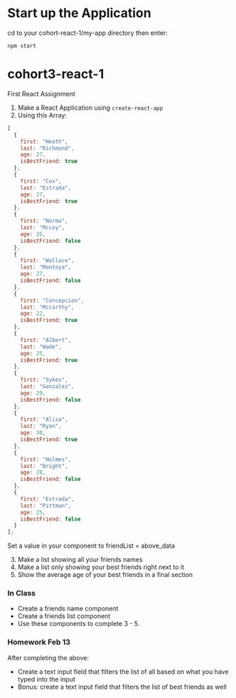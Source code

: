 # Start up the Application

cd to your cohort-react-1/my-app directory then enter:
```
npm start
```

# cohort3-react-1

First React Assignment

1. Make a React Application using `create-react-app`
2. Using this Array:

```js
[
  {
    first: "Heath",
    last: "Richmond",
    age: 27,
    isBestFriend: true
  },
  {
    first: "Cox",
    last: "Estrada",
    age: 27,
    isBestFriend: true
  },
  {
    first: "Norma",
    last: "Mccoy",
    age: 35,
    isBestFriend: false
  },
  {
    first: "Wallace",
    last: "Montoya",
    age: 27,
    isBestFriend: false
  },
  {
    first: "Concepcion",
    last: "Mccarthy",
    age: 22,
    isBestFriend: true
  },
  {
    first: "Albert",
    last: "Wade",
    age: 25,
    isBestFriend: true
  },
  {
    first: "Sykes",
    last: "Gonzalez",
    age: 29,
    isBestFriend: false
  },
  {
    first: "Alisa",
    last: "Ryan",
    age: 30,
    isBestFriend: true
  },
  {
    first: "Holmes",
    last: "Bright",
    age: 28,
    isBestFriend: false
  },
  {
    first: "Estrada",
    last: "Pittman",
    age: 25,
    isBestFriend: false
  }
];
```

Set a value in your component to friendList = above_data

3. Make a list showing all your friends names
4. Make a list only showing your best friends right next to it
5. Show the average age of your best friends in a final section

### In Class

* Create a friends name component
* Create a friends list component
* Use these components to complete 3 - 5.

### Homework Feb 13

After completing the above:

* Create a text input field that filters the list of all based on what you have typed into the input
* Bonus: create a text input field that filters the list of best friends as well
